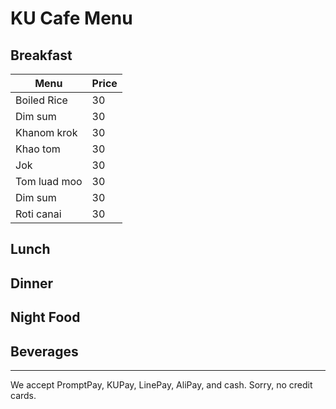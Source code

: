 # KU Cafe Menu


## Breakfast

| Menu | Price |
| --- | --- |
| Boiled Rice  |  30 |
| Dim sum  |  30 |
| Khanom krok  |  30 |
| Khao tom  |  30 |
| Jok  |  30 |
| Tom luad moo  |  30 |
| Dim sum  |  30 |
| Roti canai |  30 |


## Lunch 
    

## Dinner


## Night Food


## Beverages



---

We accept PromptPay, KUPay, LinePay, AliPay, and cash. Sorry, no credit cards.

